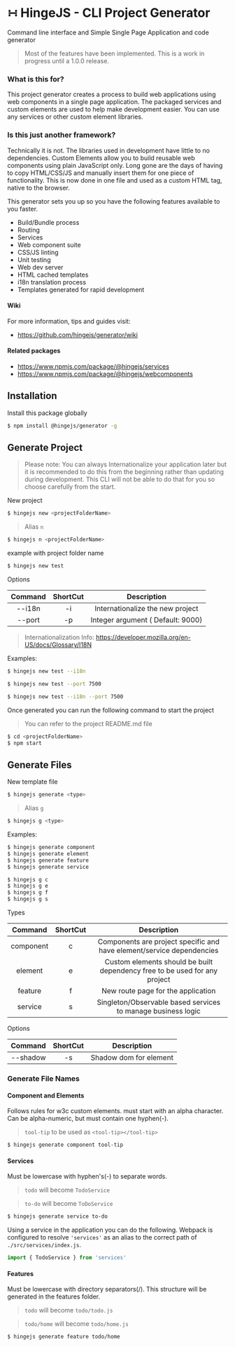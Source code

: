 # &#8762; HingeJS - CLI Project Generator

Command line interface and Simple Single Page Application and code generator

> Most of the features have been implemented. This is a work in progress until a 1.0.0 release.

### What is this for?

This project generator creates a process to build web applications using web components in a single page application. The packaged services and custom elements are used to help make development easier. You can use any services or other custom element libraries.

### Is this just another framework?

Technically it is not.  The libraries used in development have little to no dependencies.  Custom Elements allow you to build reusable web components using plain JavaScript only.  Long gone are the days of having to copy HTML/CSS/JS and manually insert them for one piece of functionality.  This is now done in one file and used as a custom HTML tag, native to the browser.

This generator sets you up so you have the following features available to you faster.

- Build/Bundle process
- Routing
- Services
- Web component suite
- CSS/JS linting
- Unit testing
- Web dev server
- HTML cached templates
- i18n translation process
- Templates generated for rapid development

#### Wiki

For more information, tips and guides visit:

- https://github.com/hingejs/generator/wiki

#### Related packages
- https://www.npmjs.com/package/@hingejs/services
- https://www.npmjs.com/package/@hingejs/webcomponents

## Installation

Install this package globally

```sh
$ npm install @hingejs/generator -g
```

## Generate Project

> Please note:  You can always Internationalize your application later but it is recommended to do this from the beginning rather than updating during development. This CLI will not be able to do that for you so choose carefully from the start.

New project

```sh
$ hingejs new <projectFolderName>
```

> Alias `n`

```sh
$ hingejs n <projectFolderName>
```

example with project folder name 

```sh
$ hingejs new test
```

Options

| Command  | ShortCut | Description |
|:---------:|:---------:|:---------:|
| --i18n | -i | Internationalize the new project |
| --port <number> | -p | Integer argument ( Default: 9000) |

> Internationalization Info: https://developer.mozilla.org/en-US/docs/Glossary/I18N

Examples:

```sh
$ hingejs new test --i18n
```

```sh
$ hingejs new test --port 7500
```

```sh
$ hingejs new test --i18n --port 7500
```

Once generated you can run the following command to start the project
> You can refer to the project README.md file
```sh
$ cd <projectFolderName>
$ npm start
```

## Generate Files

New template file

```sh
$ hingejs generate <type>
```

> Alias `g`

```sh
$ hingejs g <type>
```

Examples:

```sh
$ hingejs generate component
$ hingejs generate element
$ hingejs generate feature
$ hingejs generate service

$ hingejs g c
$ hingejs g e
$ hingejs g f
$ hingejs g s
```

Types

| Command  | ShortCut | Description |
|:---------:|:---------:|:---------:|
| component | c | Components are project specific and have element/service dependencies |
| element | e | Custom elements should be built dependency free to be used for any project |
| feature | f | New route page for the application |
| service | s | Singleton/Observable based services to manage business logic |


Options

| Command  | ShortCut | Description |
|:---------:|:---------:|:---------:|
| --shadow | -s | Shadow dom for element |

### Generate File Names

#### Component and Elements
  Follows rules for w3c custom elements.  must start with an alpha character.  Can be alpha-numeric, but must contain one hyphen(-).

   > `tool-tip` to be used as `<tool-tip></tool-tip>`

```sh
$ hingejs generate component tool-tip
```
 
#### Services
  Must be lowercase with hyphen's(-) to separate words.

  > `todo` will become `TodoService`

  > `to-do` will become `ToDoService`

```sh
$ hingejs generate service to-do
```

Using a service in the application you can do the following.  Webpack is configured to resolve `'services'` as an alias to the correct path of `./src/services/index.js`.

```js
import { TodoService } from 'services'
```

#### Features
  Must be lowercase with directory separators(/).  This structure will be generated in the features folder.

  > `todo` will become `todo/todo.js`

  > `todo/home` will become `todo/home.js`

```sh
$ hingejs generate feature todo/home
```

